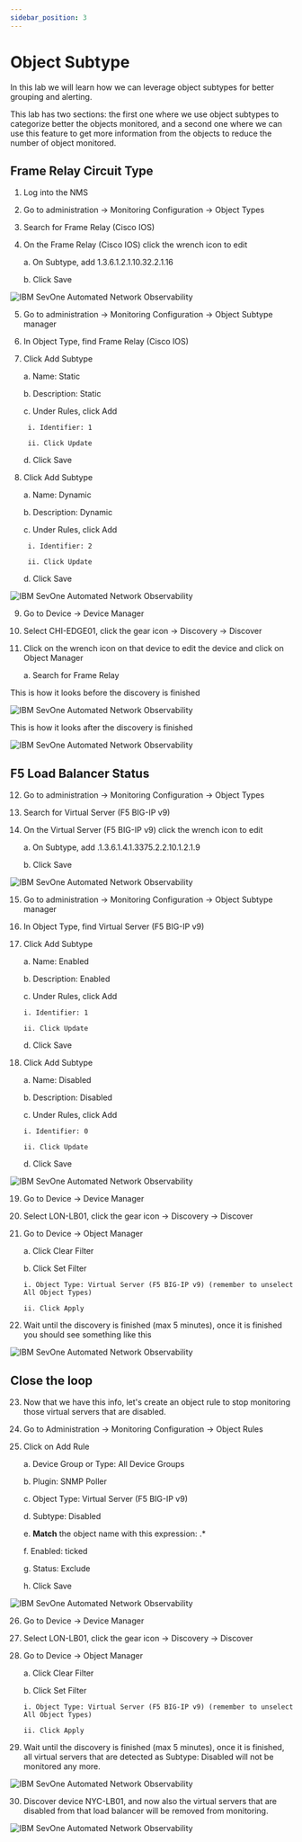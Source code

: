 ```yaml
---
sidebar_position: 3
---
```


# Object Subtype

In this lab we will learn how we can leverage object subtypes for better grouping and alerting.

This lab has two sections: the first one where we use object subtypes to categorize better the objects monitored, and a second one where we can use this feature to get more information from the objects to reduce the number of object monitored.


## Frame Relay Circuit Type

1. Log into the NMS

2. Go to administration -> Monitoring Configuration -> Object Types

3. Search for Frame Relay (Cisco IOS)
    
4. On the Frame Relay (Cisco IOS) click the wrench icon to edit

    a. On Subtype, add 1.3.6.1.2.1.10.32.2.1.16

    b. Click Save


![IBM SevOne Automated Network Observability](img/subtype/Img1.png)

5. Go to administration -> Monitoring Configuration -> Object Subtype manager

6. In Object Type, find Frame Relay (Cisco IOS)

7. Click Add Subtype

    a. Name: Static

    b. Description: Static

    c. Under Rules, click Add

        i. Identifier: 1

        ii. Click Update

    d. Click Save

8. Click Add Subtype

    a. Name: Dynamic

    b. Description: Dynamic

    c. Under Rules, click Add

        i. Identifier: 2

        ii. Click Update

    d. Click Save

![IBM SevOne Automated Network Observability](img/subtype/Img2.png)

9. Go to Device -> Device Manager

10. Select CHI-EDGE01, click the gear icon -> Discovery -> Discover

11. Click on the wrench icon on that device to edit the device and click on Object Manager

    a. Search for Frame Relay

This is how it looks before the discovery is finished

![IBM SevOne Automated Network Observability](img/subtype/Img3.png)


This is how it looks after the discovery is finished


![IBM SevOne Automated Network Observability](img/subtype/Img4.png)


## F5 Load Balancer Status

12. Go to administration -> Monitoring Configuration -> Object Types

13. Search for Virtual Server (F5 BIG-IP v9)

14. On the Virtual Server (F5 BIG-IP v9) click the wrench icon to edit

    a. On Subtype, add .1.3.6.1.4.1.3375.2.2.10.1.2.1.9

    b. Click Save

![IBM SevOne Automated Network Observability](img/subtype/Img5.png)

15. Go to administration -> Monitoring Configuration -> Object Subtype manager

16. In Object Type, find Virtual Server (F5 BIG-IP v9)

17. Click Add Subtype

    a. Name: Enabled

    b. Description: Enabled

    c. Under Rules, click Add

        i. Identifier: 1

        ii. Click Update

    d. Click Save

18. Click Add Subtype

    a. Name: Disabled

    b. Description: Disabled

    c. Under Rules, click Add

        i. Identifier: 0

        ii. Click Update

    d. Click Save

![IBM SevOne Automated Network Observability](img/subtype/Img6.png)

19. Go to Device -> Device Manager

20. Select LON-LB01, click the gear icon -> Discovery -> Discover

21. Go to Device -> Object Manager

    a. Click Clear Filter

    b. Click Set Filter

        i. Object Type: Virtual Server (F5 BIG-IP v9) (remember to unselect All Object Types)

        ii. Click Apply

22. Wait until the discovery is finished (max 5 minutes), once it is finished you should see something like this

![IBM SevOne Automated Network Observability](img/subtype/Img7.png)

## Close the loop

23. Now that we have this info, let's create an object rule to stop monitoring those virtual servers that are disabled.

24. Go to Administration -> Monitoring Configuration -> Object Rules

25. Click on Add Rule

    a. Device Group or Type: All Device Groups
    
    b. Plugin: SNMP Poller

    c. Object Type: Virtual Server (F5 BIG-IP v9)

    d. Subtype: Disabled

    e. **Match** the object name with this expression: .*

    f. Enabled: ticked

    g. Status: Exclude

    h. Click Save

![IBM SevOne Automated Network Observability](img/subtype/Img8.png)

26. Go to Device -> Device Manager

27. Select LON-LB01, click the gear icon -> Discovery -> Discover

28. Go to Device -> Object Manager

    a. Click Clear Filter

    b. Click Set Filter

        i. Object Type: Virtual Server (F5 BIG-IP v9) (remember to unselect All Object Types)

        ii. Click Apply

29. Wait until the discovery is finished (max 5 minutes), once it is finished, all virtual servers that are detected as Subtype: Disabled will not be monitored any more.

![IBM SevOne Automated Network Observability](img/subtype/Img9.png)

30. Discover device NYC-LB01, and now also the virtual servers that are disabled from that load balancer will be removed from monitoring.

![IBM SevOne Automated Network Observability](img/subtype/Img10.png)

